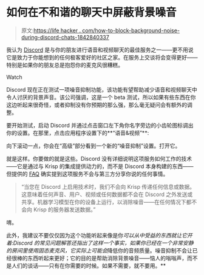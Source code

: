 # 如何在不和谐的聊天中屏蔽背景噪音

> 原文:[https://life hacker . com/how-to-block-background-noise-during-discord-chats-1842840337](https://lifehacker.com/how-to-block-background-noise-during-discord-chats-1842840337)

我认为 [Discord](https://discordapp.com/) 是与你的朋友进行语音和视频聊天的最佳服务之一——更不用说它是致力于你能想到的任何极客爱好的社区之家。在服务上交谈将会变得更好——特别是如果你的朋友总是抱怨你的麦克风很糟糕。

Watch

Discord 现在正在测试一项噪音抑制功能，该功能有望帮助减少语音和视频聊天中令人讨厌的背景声音。该公司强调，这是一个 beta 测试，所以如果有些东西在你这边听起来很奇怪，或者抑制没有你预期的那么强，那么毫无疑问会有额外的调整。

要开始测试，启动 Discord 并通过点击窗口左下角你名字旁边的小齿轮图标调出你的设置。在那里，点击应用程序设置下的**“语音&视频”**:

向下滚动一点，你会在“高级”部分看到一个新的“噪音抑制”设置。打开它。

就是这样。你要做的就是这些。Discord 没有详细说明这项服务如何工作的技术——它是通过与 Krisp 的集成提供动力的，而不是 Discord 本身构建的东西——但提供的 [FAQ](https://support.discordapp.com/hc/en-us/articles/360040843952) 确实提到这项服务不会与第三方分享你说的任何事情。

> “当您在 Discord 上启用技术时，我们不会向 Krisp 传递任何信息或数据。这意味着任何声音、用户、视频或任何数据都不会在 Discord 之外发送或共享。机器学习模型在你的设备上运行，以消除噪音——在任何情况下都不会向 Krisp 的服务器发送数据。”

唷。

此外，我建议不要仅仅因为这个功能听起来像是你*可以从中受益的东西就让它开着:Discord 的常见问题解答还指出了这样一个事实，如果你已经在一个非常安静的房间里使用固态麦克风，它实际上可能会*降低你的音频质量。噪音抑制不会让已经很棒的东西听起来更好；它的目的是帮助消除背景噪音——恼人的嗡嗡声，而不是人们的谈话——只有在你需要的时候。如果不需要，就不要用。**